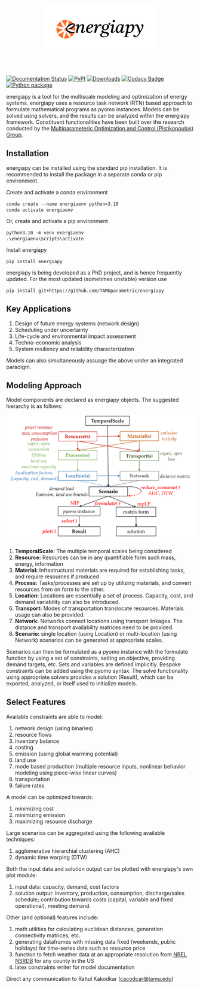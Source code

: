 <h1 align="center">
<img src="https://github.com/TAMUparametric/energiapy/blob/main/docs/logo.jpg" width="300">
</h1><br>


[![Documentation Status](https://readthedocs.org/projects/energiapy/badge/)](https://energiapy.readthedocs.io/en/latest/)
[![PyPI](https://img.shields.io/pypi/v/energiapy.svg)](https://pypi.org/project/energiapy)
[![Downloads](https://static.pepy.tech/personalized-badge/energiapy?period=total&units=international_system&left_color=grey&right_color=orange&left_text=Downloads)](https://pepy.tech/project/energiapy)
[![Codacy Badge](https://app.codacy.com/project/badge/Grade/994d46ab40ac4f0ead5ed9d1ea1b0fab)](https://app.codacy.com/gh/TAMUparametric/energiapy/dashboard?utm_source=gh&utm_medium=referral&utm_content=&utm_campaign=Badge_grade)
[![Python package](https://github.com/TAMUparametric/energiapy/actions/workflows/python-package.yml/badge.svg)](https://github.com/TAMUparametric/energiapy/actions/workflows/python-package.yml)

energiapy is a tool for the multiscale modeling and optimization of energy systems. energiapy uses a resource task
network (RTN) based approach to formulate mathematical programs as pyomo instances. Models can be solved using solvers,
and the results can be analyzed within the energiapy framework.
Constituent functionalities have been built over the research conducted by
the [Multiparameteric Optimization and Control (Pistikopoulos) Group](https://parametric.tamu.edu/).

## Installation

energiapy can be installed using the standard pip installation. It is recommended to install the package in a separate
conda or pip environment.

Create and activate a conda environment

    conda create --name energiaenv python=3.10
    conda activate energiaenv

Or, create and activate a pip environment

    python3.10 -m venv energiaenv
    .\energiaenv\Scripts\activate

Install energiapy

    pip install energiapy

energiapy is being developed as a PhD project, and is hence frequently updated. For the most updated (sometimes
unstable) version use

    pip install git+https://github.com/TAMUparametric/energiapy

## Key Applications

1. Design of future energy systems (network design)
2. Scheduling under uncertainty
3. Life-cycle and environmental impact assessment
4. Techno-economic analysis
5. System resiliency and reliability characterization

Models can also simultaneously assuage the above under an integrated paradigm.

## Modeling Approach

Model components are declared as energiapy objects. The suggested hierarchy is as follows:

![alt text](https://github.com/TAMUparametric/energiapy/blob/main/docs/hierarchy.png?raw=true)

1. **TemporalScale:** The multiple temporal scales being considered
2. **Resource:** Resources can be in any quantifiable form such mass, energy, information
3. **Material:** Infrastructural materials are required for establishing tasks, and require resources if produced
4. **Process:** Tasks/processes are set up by utilizing materials, and convert resources from on form to the other.
5. **Location:** Locations are essentially a set of process. Capacity, cost, and demand variability can also be
   introduced.
6. **Transport:** Modes of transportation translocate resources. Materials usage can also be provided.
7. **Network:** Networks connect locations using transport linkages. The distance and transport availability matrices
   need to be provided.
8. **Scenario:** single location (using Location) or multi-location (using Network) scenarios can be generated at
   appropriate scales.

Scenarios can then be formulated as a pyomo instance with the formulate function by using a set of constraints, setting
an objective, providing demand targets, etc. Sets and variables are defined implicitly. Bespoke constraints can be added
using the pyomo syntax. The solve functionality using appropriate solvers provides a solution (Result), which can be
exported, analyzed, or itself used to initialize models.

## Select Features

Available constraints are able to model:

1. network design (using binaries)
2. resource flows
3. inventory balance
4. costing
5. emission (using global warming potential)
6. land use
7. mode based production (multiple resource inputs, nonlinear behavior modeling using piece-wise linear curves)
8. transportation
9. failure rates

A model can be optimized towards:

1. minimizing cost
2. minimizing emission
3. maximizing resource discharge

Large scenarios can be aggregated using the following available techniques:

1. agglomerative hierarchial clustering (AHC)
2. dynamic time warping (DTW)

Both the input data and solution output can be plotted with energiapy's own plot module:

1. input data: capacity, demand, cost factors
2. solution output: inventory, production, consumption, discharge/sales schedule; contribution towards costs (capital,
   variable and fixed operational), meeting demand.

Other (and optional) features include:

1. math utilities for calculating euclidean distances, generation connectivity matrices, etc.
2. generating dataframes with missing data fixed (weekends, public holidays) for time-series data such as resource price
3. function to fetch weather data at an appropriate resolution from [NREL NSRDB](https://nsrdb.nrel.gov/) for any county
   in the US
4. latex constraints writer for model documentation

Direct any communication to Rahul Kakodkar (cacodcar@tamu.edu)  


